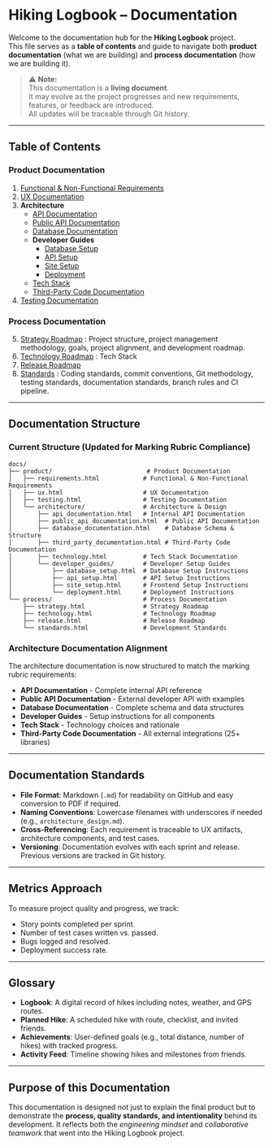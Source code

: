 # Hiking Logbook – Documentation

Welcome to the documentation hub for the **Hiking Logbook** project.  
This file serves as a **table of contents** and guide to navigate both **product documentation** (what we are building) and **process documentation** (how we are building it).  

> ⚠️ **Note:**  
> This documentation is a **living document**.  
> It may evolve as the project progresses and new requirements, features, or feedback are introduced.  
> All updates will be traceable through Git history.


---

##  Table of Contents

### Product Documentation
1. [Functional & Non-Functional Requirements](product/requirements.md)
2. [UX Documentation](product/ux.md)
3. **Architecture**
   - [API Documentation](product/architecture/api_documentation.md)
   - [Public API Documentation](product/architecture/public_api_documentation.md)
   - [Database Documentation](product/architecture/database_documentation.md)
   - **Developer Guides**
     - [Database Setup](product/architecture/developer_guides/database_setup.md)
     - [API Setup](product/architecture/developer_guides/api_setup.md)
     - [Site Setup](product/architecture/developer_guides/site_setup.md)
     - [Deployment](product/architecture/developer_guides/deployment.md)
   - [Tech Stack](product/architecture/technology.md)
   - [Third-Party Code Documentation](product/architecture/third_party_documentation.md)
4. [Testing Documentation](product/testing.md)

### Process Documentation
5. [Strategy Roadmap](process/strategy.md) : Project structure, project management methodology, goals, project alignment, and development roadmap. 
6. [Technology Roadmap](process/technology.md) : Tech Stack
7. [Release Roadmap](process/release.md)
8. [Standards](process/standards.md) : Coding standards, commit conventions, Git methodology, testing standards, documentation standards, branch rules and CI pipeline.



---

##  Documentation Structure

### Current Structure (Updated for Marking Rubric Compliance)

```
docs/
├── product/                          # Product Documentation
│   ├── requirements.html            # Functional & Non-Functional Requirements
│   ├── ux.html                      # UX Documentation
│   ├── testing.html                 # Testing Documentation
│   └── architecture/                # Architecture & Design
│       ├── api_documentation.html   # Internal API Documentation
│       ├── public_api_documentation.html  # Public API Documentation
│       ├── database_documentation.html    # Database Schema & Structure
│       ├── third_party_documentation.html # Third-Party Code Documentation
│       ├── technology.html          # Tech Stack Documentation
│       └── developer_guides/        # Developer Setup Guides
│           ├── database_setup.html  # Database Setup Instructions
│           ├── api_setup.html       # API Setup Instructions
│           ├── site_setup.html      # Frontend Setup Instructions
│           └── deployment.html      # Deployment Instructions
└── process/                         # Process Documentation
    ├── strategy.html                # Strategy Roadmap
    ├── technology.html              # Technology Roadmap
    ├── release.html                 # Release Roadmap
    └── standards.html               # Development Standards
```

### Architecture Documentation Alignment

The architecture documentation is now structured to match the marking rubric requirements:

- **API Documentation** - Complete internal API reference
- **Public API Documentation** - External developer API with examples
- **Database Documentation** - Complete schema and data structures
- **Developer Guides** - Setup instructions for all components
- **Tech Stack** - Technology choices and rationale
- **Third-Party Code Documentation** - All external integrations (25+ libraries)



---

##  Documentation Standards

- **File Format**: Markdown (`.md`) for readability on GitHub and easy conversion to PDF if required.  
- **Naming Conventions**: Lowercase filenames with underscores if needed (e.g., `architecture_design.md`).  
- **Cross-Referencing**: Each requirement is traceable to UX artifacts, architecture components, and test cases.  
- **Versioning**: Documentation evolves with each sprint and release. Previous versions are tracked in Git history.  

---

##  Metrics Approach

To measure project quality and progress, we track:
- Story points completed per sprint.  
- Number of test cases written vs. passed.  
- Bugs logged and resolved.  
- Deployment success rate.  

---

##  Glossary

- **Logbook**: A digital record of hikes including notes, weather, and GPS routes.  
- **Planned Hike**: A scheduled hike with route, checklist, and invited friends.  
- **Achievements**: User-defined goals (e.g., total distance, number of hikes) with tracked progress.  
- **Activity Feed**: Timeline showing hikes and milestones from friends.  

---

##  Purpose of this Documentation

This documentation is designed not just to explain the final product but to demonstrate the **process, quality standards, and intentionality** behind its development. It reflects both the *engineering mindset* and *collaborative teamwork* that went into the Hiking Logbook project.






